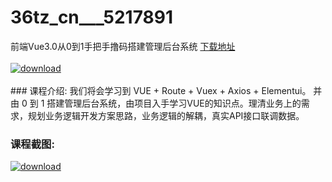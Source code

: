 # 36tz_cn___5217891
前端Vue3.0从0到1手把手撸码搭建管理后台系统
[下载地址](http://www.36tz.cn/article/5217891 "下载地址")
<br/></br>[![download](http://36tz.cn/muke_img/2021_01_1-102-300x197.png "下载地址")](http://www.36tz.cn/article/5217891 "下载地址")
<br/></br>### 课程介绍:
我们将会学习到 VUE + Route + Vuex + Axios + Elementui。
并由 0 到 1 搭建管理后台系统，由项目入手学习VUE的知识点。理清业务上的需求，规划业务逻辑开发方案思路，业务逻辑的解耦，真实API接口联调数据。

### 课程截图:
[![download](http://36tz.cn/muke_img/2021_01_2-119.png "下载地址")](http://www.36tz.cn/article/5217891 "下载地址")
